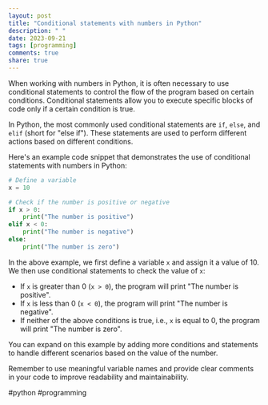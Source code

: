 ```yaml
---
layout: post
title: "Conditional statements with numbers in Python"
description: " "
date: 2023-09-21
tags: [programming]
comments: true
share: true
---
```


When working with numbers in Python, it is often necessary to use conditional statements to control the flow of the program based on certain conditions. Conditional statements allow you to execute specific blocks of code only if a certain condition is true.

In Python, the most commonly used conditional statements are `if`, `else`, and `elif` (short for "else if"). These statements are used to perform different actions based on different conditions.

Here's an example code snippet that demonstrates the use of conditional statements with numbers in Python:

```python
# Define a variable
x = 10

# Check if the number is positive or negative
if x > 0:
    print("The number is positive")
elif x < 0:
    print("The number is negative")
else:
    print("The number is zero")
```

In the above example, we first define a variable `x` and assign it a value of 10. We then use conditional statements to check the value of `x`:

- If `x` is greater than 0 (`x > 0`), the program will print "The number is positive".
- If `x` is less than 0 (`x < 0`), the program will print "The number is negative".
- If neither of the above conditions is true, i.e., `x` is equal to 0, the program will print "The number is zero".

You can expand on this example by adding more conditions and statements to handle different scenarios based on the value of the number.

Remember to use meaningful variable names and provide clear comments in your code to improve readability and maintainability.

#python #programming